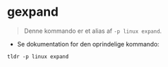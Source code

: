 # gexpand

> Denne kommando er et alias af `-p linux expand`.

- Se dokumentation for den oprindelige kommando:

`tldr -p linux expand`
